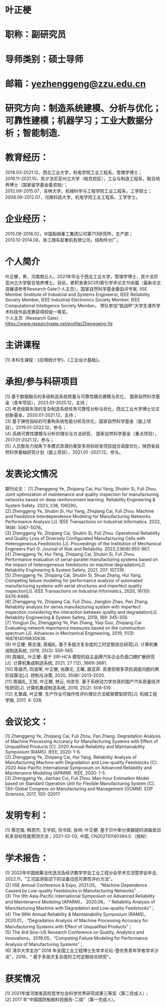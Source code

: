 # 叶正梗

# 职称：副研究员
# 导师类别：硕士导师
# 邮箱：yezhenggeng@zzu.edu.cn
# 研究方向：制造系统建模、分析与优化；可靠性建模；机器学习；工业大数据分析；智能制造. 
# 教育经历：
2018.03-2021.12，西北工业大学，机电学院工业工程系，管理学博士；<br>
2019.11-2021.10，宾夕法尼亚州立大学（帕克校区），工业与制造工程系，联合培养博士（国家留学基金委资助）；<br>
2012.09-2015.07，吉林大学，机械科学与工程学院工业工程系，工学硕士；<br>
2008.09-2012.07，河南科技大学，机电学院工业工程系，工学学士。<br>
# 企业经历：
2015.08-2018.02，中国船舶重工集团公司第713研究所，生产部；<br>
2013.10-2014.08，徐工随车起重机有限公司，结构件分厂。<br>

# 个人简介
叶正梗，男，河南商丘人。2021年毕业于西北工业大学，管理学博士，宾夕法尼亚州立大学联合培养博士。目前，累积发表SCI/EI索引学术论文10余篇（最新论文进展请参考Research Gate个人主页）。国家自然科学基金委函评专家, IISE Member (Institute of Industrial and Systems Engineers), IEEE Reliability Society Member, IEEE Industrial Electronics Society Member, IEEE Computational Intelligence Society Member。
带队参加“挑战杯”大学生课外学术科技作品竞赛获得校级一等奖。<br>
个人主页（Research Gate）： https://www.researchgate.net/profile/Zhenggeng-Ye

# 主讲课程
[1]	本科生课程：《应用统计学》、《工业设计基础》。


# 承担/参与科研项目
[1]	基于数据融合的多级制造系统质量与可靠性耦合建模与优化， 国家自然科学基金（青年项目），2023.01-2025.12，主持；<br>
[2]	考虑级联失效的复杂制造系统任务可靠性分析与优化，西北工业大学博士论文创新基金，2020.01-2021.12，主持；<br>
[3]	基于弹性指标的可重构系统性能分析及优化，国家自然科学基金（面上项目），2019.01-2022.12，参与；<br>
[4]	系统可靠性建模与分析的理论与方法研究， 国家自然科学基金（重点项目），2017.01-2021.12，参与；<br>
[5]	人员胜任力视角下多模式资源约束型多目标研发项目组合调度优化，陕西省自然科学基础研究计划（面上项目），2021.01 -2021.12，参与。<br>

# 发表论文情况
期刊论文：
[1] Zhenggeng Ye, Zhiqiang Cai, Hui Yang, Shubin Si, Fuli Zhou. Joint optimization of maintenance and quality inspection for manufacturing networks based on deep reinforcement learning. Reliability Engineering & System Safety. 2023, 236, 109290。<br>
[2] Zhenggeng Ye, Shubin Si, Hui Yang, Zhiqiang Cai, Fuli Zhou. Machine and Feedstock Interdependence Modeling for Manufacturing Networks Performance Analysis [J]. IEEE Transactions on Industrial Informatics. 2022, 18(8): 5067-5076。<br>
[3] Zhenggeng Ye, Zhiqiang Cai, Shubin Si, Fuli Zhou. Operational Reliability and Quality Loss of Diversely Configurated Manufacturing Cells with Heterogeneous Feedstocks [J]. Proceedings of the Institution of Mechanical Engineers Part O: Journal of Risk and Reliability. 2022;236(6):955-967.<br>
[4] Zhenggeng Ye, Hui Yang, Zhiqiang Cai, Shubin Si, Fuli Zhou. Performance evaluation of serial-parallel manufacturing systems based on the impact of heterogeneous feedstocks on machine degradation[J]. Reliability Engineering & System Safety, 2021, 207: 107319.<br> 
[5] Zhenggeng Ye, Zhiqiang Cai, Shubin Si, Shuai Zhang, Hui Yang. Competing failure modeling for performance analysis of automated manufacturing systems with serial structures and imperfect quality inspection[J]. IEEE Transactions on Industrial Informatics, 2020, 16(10): 6476-6486. <br>
[6] Zhenggeng Ye, Zhiqiang Cai, Fuli Zhou, Jiangbin Zhao, Pan Zhang. Reliability analysis for series manufacturing system with imperfect inspection considering the interaction between quality and degradation[J]. Reliability Engineering & System Safety, 2019, 189: 345-356. <br>
[7] Yongjun Du, Zhenggeng Ye, Pan Zhang, Yaqi Guo, Zhiqiang Cai. Evaluating network importance measures based on the construction spectrum [J]. Advances in Mechanical Engineering, 2019, 11(3): 1687814019830836. <br>
[8] 叶正梗, 蔡志强, 周福礼. 基于多层次复杂度的工时定额综合研究[J]. 计算机集成制造系统, 2019, 25(3): 556-565.<br>
[9] 周福礼, 叶正梗. 基于 SIR-HCA 模型的自主品牌汽车企业负面口碑扩散研究[J]. 计算机集成制造系统, 2021, 27 (12), 3669-3681.<br>
[10] 陈俊杰, 同淑荣, 叶正梗, 张静文, 王曜, 聂亚菲. 资源受限多项目调度问题的两阶段算法[J]. 控制与决策, 2020, 35(8): 2013-2020. <br>
[11] 周福礼, 王旭, 叶正梗, 林云, 何彦东. 基于系统动力学仿真的国产汽车质量经济性研究[J]. 计算机集成制造系统, 2019, 25(2): 508-519. <br>
[12] 孔繁森, 叶正梗. 生产作业可操作性评价理论方法框架模型研究[J]. 机械工程学报, 2017, 4: 028.<br>

# 会议论文： 
[1] Zhenggeng Ye, Zhiqiang Cai, Fuli Zhou, Pan Zhang. Degradation Analysis of Machine Processing Accuracy for Manufacturing Systems with Effect of Unqualified Products [C]. 2020 Annual Reliability and Maintainability Symposium (RAMS). IEEE, 2020: 1-6. <br>
[2] Zhenggeng Ye, Zhiqiang Cai, Hui Yang. Reliability Analysis of Manufacturing Machine with Degradation and Low-quality Feedstocks [C]. 2020 Asia-Pacific International Symposium on Advanced Reliability and Maintenance Modeling (APARM). IEEE, 2020: 1-5.<br>
[3] Zhenggeng Ye, Jiachao Cui, Fuli Zhou. Man-hour Estimation Model based on Standard Operation Unit for Flexible Manufacturing System [C]. 13th Global Congress on Manufacturing and Management (GCMM). EDP Sciences, 2017, 100: 02017. <br>

# 发明专利：
[1] 蔡志强; 韩思杰; 王宇航; 司书宾; 张帅; 叶正梗. 基于贝叶斯分类器链的涡轴发动机多目标性能预测方法；2021-02-02, 中国, CN202110140394.0.（授权）

# 学术报告：
(1) 2022年中国统筹法优选法及经济数学学会工业工程分会学术交流暨学会年会, 2022.11，“工况监测驱动下的设备动态可靠性评价方法”。<br>
(2) IISE Annual Conference & Expo, 2021.05， “Machine Dependence Caused by Low-quality Feedstocks in Manufacturing Networks” .<br>
(3) The 9th Asia-Pacific International Symposium on Advanced Reliability and Maintenance Modeling (APARM)， 2020.08， “ Reliability Analysis of Manufacturing Machine with Degradation and Low-quality Feedstocks”；<br>
(4) The 66th Annual Reliability & Maintainability Symposium (RAMS)，2020.01， “Degradation Analysis of Machine Processing Accuracy for Manufacturing Systems with Effect of Unqualified Products”；<br>
(5) The 4rd Sino-US Research Conference on Quality, Analytics and Innovations，2019.05，“Competing Failure Modeling for Performance Analysis of Manufacturing Systems”；<br>
(6) 清华大学主办“ 2018 年全国工业工程博士生学术论坛-暨优秀青年学者学术沙龙”，2018，“ 基于多层次复杂度的工时定额综合研究”。<br>


# 获奖情况
[1]	2021年度河南省高校哲学社会科学优秀研究成果三等奖（第二完成人）；<br>
[2]	2017 年“中国国防船舶科技报告-二级”（第一完成人）。

